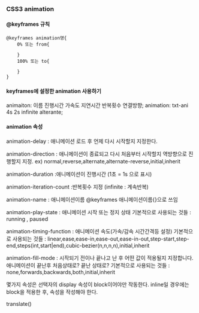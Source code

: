 
### CSS3 animation

#### @keyframes 규칙

```
@keyframes animation명{
    0% 또는 from{

    }
    100% 또는 to{

    }
}
```
#### keyframes에 설정한 animation 사용하기
animaiton: 이름 진행시간 가속도 지연시간 반복횟수 연결방향;
animation: txt-ani 4s 2s infinite alterante;

#### animation 속성

animation-delay : 애니메이션 로드 후 언제 다시 시작할지 지정한다.

animation-direction : 애니메이션이 종료되고 다시 처음부터 시작할지 역방향으로 진행할지 지정.
ex) normal,reverse,alternate,alternate-reverse,initial,inherit

animation-duration :애니메이션이 진행시간 (1초 = 1s 으로 표시) 

animation-iteration-count :반복횟수 지정 (infinite : 계속반복) 

animation-name 
: 애니메이션이름 
@keyframes 애니메이션이름{}으로 쓰임

animation-play-state 
: 애니메이션 시작 또는 정지 상태 
기본적으로 사용되는 것들 : running , paused

animation-timing-function 
: 애니메이션 속도(가속/감속 시간간격등 설정) 
기본적으로 사용되는 것들 : linear,ease,ease-in,ease-out,ease-in-out,step-start,step-end,steps(int,start|end),cubic-bezier(n,n,n,n),initial,inherit 

animation-fill-mode 
: 시작되기 전이나 끝나고 난 후 어떤 값이 적용될지 지정합니다.
애니메이션이 끝난후 처음상태로? 끝난 상태로? 
기본적으로 사용되는 것들 : none,forwards,backwards,both,initial,inherit


몇가지 속성은 선택자의 display 속성이 block이어야만 작동한다.
inline일 경우에는 block을 적용한 후, 속성을 작성해야 한다.

translate() 